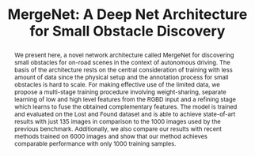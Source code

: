 ---
layout: project-page-new
title: "MergeNet: A Deep Net Architecture for Small Obstacle Discovery"
authors:
  - name: Krishnam Gupta
    sup: 1
  - name: Syed Ashar Javed
    sup: 2
  - name: Vineet Gandhi
    sup: 2
  - name: K. Madhava Krishna
    sup: 2
affiliations:
  - name: Microsoft, India
    link: https://www.microsoft.com/en-in/msidc/
    sup: 1
  - name: IIIT Hyderabad, India
    link: https://robotics.iiit.ac.in
    sup: 2
permalink: publications/2018/Gupta_MergeNet
abstract: "We present here, a novel network architecture called MergeNet for discovering small obstacles for on-road scenes in the context of autonomous driving. The basis of the architecture rests on the central consideration of training with less amount of data since the physical setup and the annotation process for small obstacles is hard to scale. For making effective use of the limited data, we propose a multi-stage training procedure involving weight-sharing, separate learning of low and high level features from the RGBD input and a refining stage which learns to fuse the obtained complementary features. The model is trained and evaluated on the Lost and Found dataset and is able to achieve state-of-art results with just 135 images in comparison to the 1000 images used by the previous benchmark. Additionally, we also compare our results with recent methods trained on 6000 images and show that our method achieves comparable performance with only 1000 training samples."
paper: https://robotics.iiit.ac.in/uploads/Main/Publications/resources/Krishnam_et_al_icra18/mergenet-deep-net.pdf
video: https://robotics.iiit.ac.in/uploads/Main/Publications/resources/Krishnam_et_al_icra18/mergenet-deep-net.mp4
# iframe: https://www.youtube.com/embed/jhjskX4FQwA

---